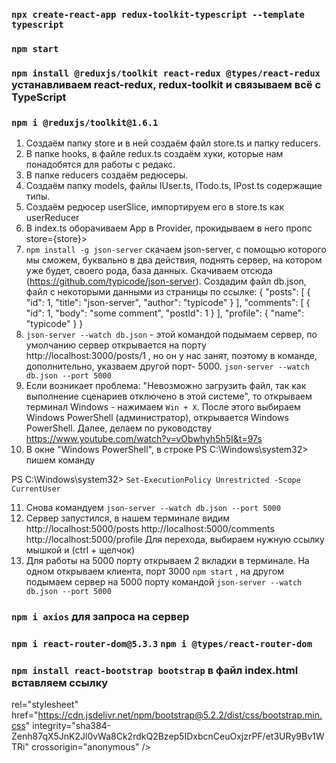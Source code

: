 ### `npx create-react-app redux-toolkit-typescript --template typescript`

### `npm start`

### `npm install @reduxjs/toolkit react-redux @types/react-redux` устанавливаем react-redux, redux-toolkit и связываем всё с TypeScript

### `npm i @reduxjs/toolkit@1.6.1`

1. Создаём папку store и в ней создаём файл store.ts и папку reducers.
2. В папке hooks, в файле redux.ts создаём хуки, которые нам понадобятся для работы с редакс.
3. В папке reducers создаём редюсеры.
4. Создаём папку models, файлы IUser.ts, ITodo.ts, IPost.ts содержащие типы.
5. Создаём редюсер userSlice, импортируем его в store.ts как userReducer
6. В index.ts оборачиваем App в Provider, прокидываем в него пропс store={store}>
7. `npm install -g json-server` скачаем json-server, с помощью которого мы сможем, буквально в два действия, поднять сервер, на котором уже будет, своего рода, база данных. Скачиваем отсюда (https://github.com/typicode/json-server). Создадим файл db.json, файл с некоторыми данными из страницы по ссылке: {
   "posts": [
   { "id": 1, "title": "json-server", "author": "typicode" }
   ],
   "comments": [
   { "id": 1, "body": "some comment", "postId": 1 }
   ],
   "profile": { "name": "typicode" }
   }
8. `json-server --watch db.json` - этой командой подымаем сервер, по умолчанию сервер открывается на порту http://localhost:3000/posts/1 , но он у нас занят, поэтому в команде, дополнительно, указваем другой порт- 5000. `json-server --watch db.json --port 5000`
9. Если возникает проблема: "Невозможно загрузить файл, так как выполнение сценариев отключено в этой системе", то открываем терминал Windows - нажимаем `Win + X`. После этого выбираем Windows PowerShell (администратор), открывается Windows PowerShell. Далее, делаем по руководству
   https://www.youtube.com/watch?v=vObwhyh5h5I&t=97s
10. В окне "Windows PowerShell", в строке PS C:\Windows\system32> пишем команду

PS C:\Windows\system32> `Set-ExecutionPolicy Unrestricted -Scope CurrentUser`

11. Снова командуем `json-server --watch db.json --port 5000`
12. Сервер запустился, в нашем терминале видим
    http://localhost:5000/posts
    http://localhost:5000/comments
    http://localhost:5000/profile
    Для перехода, выбираем нужную ссылку мышкой и (ctrl + щелчок)
13. Для работы на 5000 порту открываем 2 вкладки в терминале. На одном открываем клиента, порт 3000 `npm start` , на другом подымаем сервер на 5000 порту командой `json-server --watch db.json --port 5000`

### `npm i axios` для запроса на сервер

### `npm i react-router-dom@5.3.3` `npm i @types/react-router-dom`

### `npm install react-bootstrap bootstrap` в файл index.html вставляем ссылку

 <link

rel="stylesheet"
href="https://cdn.jsdelivr.net/npm/bootstrap@5.2.2/dist/css/bootstrap.min.css"
integrity="sha384-Zenh87qX5JnK2Jl0vWa8Ck2rdkQ2Bzep5IDxbcnCeuOxjzrPF/et3URy9Bv1WTRi"
crossorigin="anonymous"
/>

###
